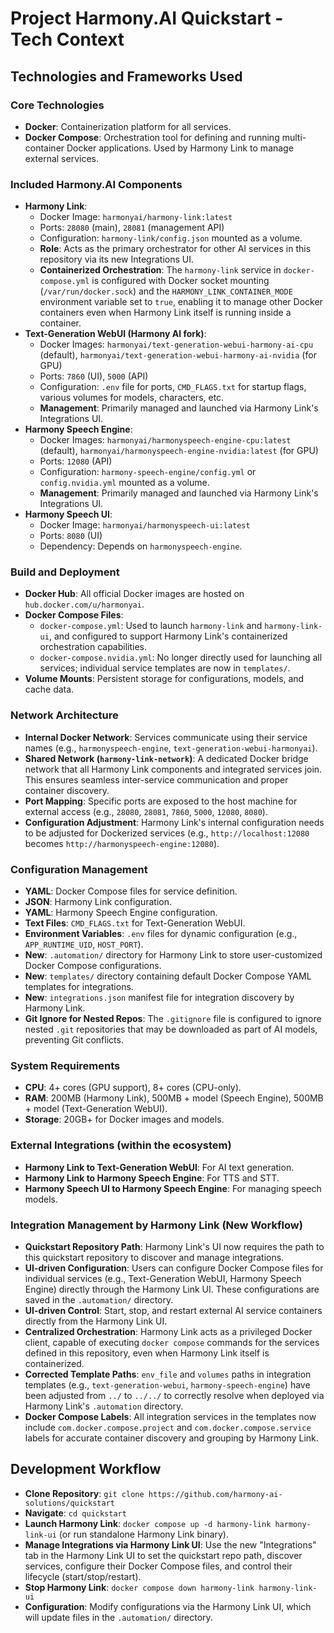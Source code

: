 # Project Harmony.AI Quickstart - Tech Context

## Technologies and Frameworks Used

### Core Technologies
- **Docker**: Containerization platform for all services.
- **Docker Compose**: Orchestration tool for defining and running multi-container Docker applications. Used by Harmony Link to manage external services.

### Included Harmony.AI Components
- **Harmony Link**:
    - Docker Image: `harmonyai/harmony-link:latest`
    - Ports: `28080` (main), `28081` (management API)
    - Configuration: `harmony-link/config.json` mounted as a volume.
    - **Role**: Acts as the primary orchestrator for other AI services in this repository via its new Integrations UI.
    - **Containerized Orchestration**: The `harmony-link` service in `docker-compose.yml` is configured with Docker socket mounting (`/var/run/docker.sock`) and the `HARMONY_LINK_CONTAINER_MODE` environment variable set to `true`, enabling it to manage other Docker containers even when Harmony Link itself is running inside a container.
- **Text-Generation WebUI (Harmony AI fork)**:
    - Docker Images: `harmonyai/text-generation-webui-harmony-ai-cpu` (default), `harmonyai/text-generation-webui-harmony-ai-nvidia` (for GPU)
    - Ports: `7860` (UI), `5000` (API)
    - Configuration: `.env` file for ports, `CMD_FLAGS.txt` for startup flags, various volumes for models, characters, etc.
    - **Management**: Primarily managed and launched via Harmony Link's Integrations UI.
- **Harmony Speech Engine**:
    - Docker Images: `harmonyai/harmonyspeech-engine-cpu:latest` (default), `harmonyai/harmonyspeech-engine-nvidia:latest` (for GPU)
    - Ports: `12080` (API)
    - Configuration: `harmony-speech-engine/config.yml` or `config.nvidia.yml` mounted as a volume.
    - **Management**: Primarily managed and launched via Harmony Link's Integrations UI.
- **Harmony Speech UI**:
    - Docker Image: `harmonyai/harmonyspeech-ui:latest`
    - Ports: `8080` (UI)
    - Dependency: Depends on `harmonyspeech-engine`.

### Build and Deployment
- **Docker Hub**: All official Docker images are hosted on `hub.docker.com/u/harmonyai`.
- **Docker Compose Files**:
    - `docker-compose.yml`: Used to launch `harmony-link` and `harmony-link-ui`, and configured to support Harmony Link's containerized orchestration capabilities.
    - `docker-compose.nvidia.yml`: No longer directly used for launching all services; individual service templates are now in `templates/`.
- **Volume Mounts**: Persistent storage for configurations, models, and cache data.

### Network Architecture
- **Internal Docker Network**: Services communicate using their service names (e.g., `harmonyspeech-engine`, `text-generation-webui-harmonyai`).
- **Shared Network (`harmony-link-network`)**: A dedicated Docker bridge network that all Harmony Link components and integrated services join. This ensures seamless inter-service communication and proper container discovery.
- **Port Mapping**: Specific ports are exposed to the host machine for external access (e.g., `28080`, `28081`, `7860`, `5000`, `12080`, `8080`).
- **Configuration Adjustment**: Harmony Link's internal configuration needs to be adjusted for Dockerized services (e.g., `http://localhost:12080` becomes `http://harmonyspeech-engine:12080`).

### Configuration Management
- **YAML**: Docker Compose files for service definition.
- **JSON**: Harmony Link configuration.
- **YAML**: Harmony Speech Engine configuration.
- **Text Files**: `CMD_FLAGS.txt` for Text-Generation WebUI.
- **Environment Variables**: `.env` files for dynamic configuration (e.g., `APP_RUNTIME_UID`, `HOST_PORT`).
- **New**: `.automation/` directory for Harmony Link to store user-customized Docker Compose configurations.
- **New**: `templates/` directory containing default Docker Compose YAML templates for integrations.
- **New**: `integrations.json` manifest file for integration discovery by Harmony Link.
- **Git Ignore for Nested Repos**: The `.gitignore` file is configured to ignore nested `.git` repositories that may be downloaded as part of AI models, preventing Git conflicts.

### System Requirements
- **CPU**: 4+ cores (GPU support), 8+ cores (CPU-only).
- **RAM**: 200MB (Harmony Link), 500MB + model (Speech Engine), 500MB + model (Text-Generation WebUI).
- **Storage**: 20GB+ for Docker images and models.

### External Integrations (within the ecosystem)
- **Harmony Link to Text-Generation WebUI**: For AI text generation.
- **Harmony Link to Harmony Speech Engine**: For TTS and STT.
- **Harmony Speech UI to Harmony Speech Engine**: For managing speech models.

### Integration Management by Harmony Link (New Workflow)
- **Quickstart Repository Path**: Harmony Link's UI now requires the path to this quickstart repository to discover and manage integrations.
- **UI-driven Configuration**: Users can configure Docker Compose files for individual services (e.g., Text-Generation WebUI, Harmony Speech Engine) directly through the Harmony Link UI. These configurations are saved in the `.automation/` directory.
- **UI-driven Control**: Start, stop, and restart external AI service containers directly from the Harmony Link UI.
- **Centralized Orchestration**: Harmony Link acts as a privileged Docker client, capable of executing `docker compose` commands for the services defined in this repository, even when Harmony Link itself is containerized.
- **Corrected Template Paths**: `env_file` and `volumes` paths in integration templates (e.g., `text-generation-webui`, `harmony-speech-engine`) have been adjusted from `../` to `../../` to correctly resolve when deployed via Harmony Link's `.automation` directory.
- **Docker Compose Labels**: All integration services in the templates now include `com.docker.compose.project` and `com.docker.compose.service` labels for accurate container discovery and grouping by Harmony Link.

## Development Workflow
- **Clone Repository**: `git clone https://github.com/harmony-ai-solutions/quickstart`
- **Navigate**: `cd quickstart`
- **Launch Harmony Link**: `docker compose up -d harmony-link harmony-link-ui` (or run standalone Harmony Link binary).
- **Manage Integrations via Harmony Link UI**: Use the new "Integrations" tab in the Harmony Link UI to set the quickstart repo path, discover services, configure their Docker Compose files, and control their lifecycle (start/stop/restart).
- **Stop Harmony Link**: `docker compose down harmony-link harmony-link-ui`
- **Configuration**: Modify configurations via the Harmony Link UI, which will update files in the `.automation/` directory.
